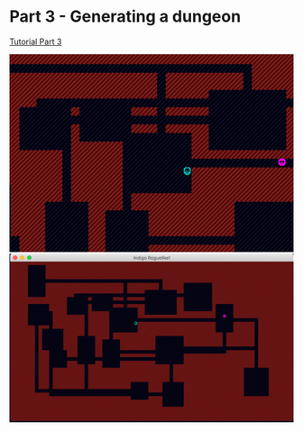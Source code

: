 # Part 3 - Generating a dungeon

[Tutorial Part 3](http://rogueliketutorials.com/tutorials/tcod/v2/part-3/)

![Generating a dungeon - close up](roguelike-part3_2.gif "Generating a dungeon - close up")
![Generating a dungeon](roguelike-part3.gif "Generating a dungeon")
